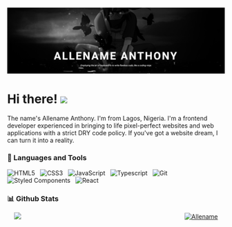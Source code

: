 ![Header](https://github.com/Allename/Allename/blob/main/itachi.png)

# Hi there! <img src="https://raw.githubusercontent.com/MartinHeinz/MartinHeinz/master/wave.gif" width="30px">

The name's Allename Anthony. I'm from Lagos, Nigeria. I'm a frontend developer experienced in bringing to life pixel-perfect websites and web applications with a strict DRY code policy. If you've got a website dream, I can turn it into a reality.  


### 🧰 Languages and Tools

![HTML5](https://img.shields.io/badge/-HTML5-black?logo=html5&style=social)&nbsp;&nbsp;
![CSS3](https://img.shields.io/badge/-CSS3-black?logo=css3&style=social)&nbsp;&nbsp;
![JavaScript](https://img.shields.io/badge/-JavaScript-black?logo=javascript&style=social)&nbsp;&nbsp;
![Typescript](https://img.shields.io/badge/-Typescript-black?logo=typescript&style=social)&nbsp;&nbsp;
![Git](https://img.shields.io/badge/-Git-black?logo=git&style=social)&nbsp;&nbsp;
![Styled Components](https://img.shields.io/badge/-StyledComponents-black?logo=styledcomponents&style=social)&nbsp;&nbsp;
![React](https://img.shields.io/badge/-React-black?logo=react&style=social)&nbsp;&nbsp;
<br />


### 📊 Github Stats

<div style="display: flex; gap: 1rem; align-items: center; justify-content: space-between; margin: 0 1rem;">
  <a href="https://github.com/Allename/Allename" width="250px">
    <img src="https://github-readme-stats.vercel.app/api?username=Allename&count_private=true&show_icons=true&theme=chartreuse-dark">
<!--     <img align="left" src="https://github-readme-stats.vercel.app/api/top-langs?username=josephokpala&show_icons=true&locale=en&layout=compact&theme=radical"" alt="josephokpala" /> -->
  </a>

  <a href="https://github.com/Allename/github-readme-stats" width="250px" style="marginLeft: 1rem;">
<!--     <img src="https://github-readme-stats.vercel.app/api/top-langs/?username=Allename&theme=chartreuse-dark" height="197px"> -->
    <img  src="https://github-readme-stats.vercel.app/api/top-langs?username=Allename&show_icons=true&locale=en&layout=compact&theme=chartreuse-dark" height="197px" alt="Allename" />
  </a>
</div>
